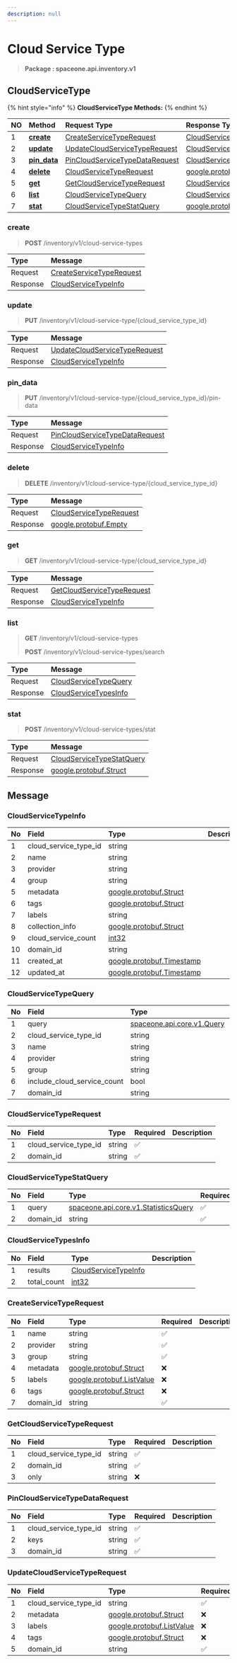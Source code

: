 ```yaml
---
description: null
---
```


# Cloud Service Type

> **Package : spaceone.api.inventory.v1**

## CloudServiceType

{% hint style="info" %}
**CloudServiceType Methods:**
{% endhint %}

| NO | Method | Request Type | Response Type | Description |
| :--- | :--- | :--- | :--- | :--- |
| 1 | [**create**](cloud-service-type.md#create) | [CreateServiceTypeRequest](cloud-service-type.md#createservicetyperequest) | [CloudServiceTypeInfo](cloud-service-type.md#cloudservicetypeinfo) |  |
| 2 | [**update**](cloud-service-type.md#update) | [UpdateCloudServiceTypeRequest](cloud-service-type.md#updatecloudservicetyperequest) | [CloudServiceTypeInfo](cloud-service-type.md#cloudservicetypeinfo) |  |
| 3 | [**pin\_data**](cloud-service-type.md#pin_data) | [PinCloudServiceTypeDataRequest](cloud-service-type.md#pincloudservicetypedatarequest) | [CloudServiceTypeInfo](cloud-service-type.md#cloudservicetypeinfo) |  |
| 4 | [**delete**](cloud-service-type.md#delete) | [CloudServiceTypeRequest](cloud-service-type.md#cloudservicetyperequest) | [google.protobuf.Empty](https://github.com/protocolbuffers/protobuf/blob/master/src/google/protobuf/empty.proto) |  |
| 5 | [**get**](cloud-service-type.md#get) | [GetCloudServiceTypeRequest](cloud-service-type.md#getcloudservicetyperequest) | [CloudServiceTypeInfo](cloud-service-type.md#cloudservicetypeinfo) |  |
| 6 | [**list**](cloud-service-type.md#list) | [CloudServiceTypeQuery](cloud-service-type.md#cloudservicetypequery) | [CloudServiceTypesInfo](cloud-service-type.md#cloudservicetypesinfo) |  |
| 7 | [**stat**](cloud-service-type.md#stat) | [CloudServiceTypeStatQuery](cloud-service-type.md#cloudservicetypestatquery) | [google.protobuf.Struct](https://github.com/protocolbuffers/protobuf/blob/master/src/google/protobuf/struct.proto) |  |

### create

> **POST** /inventory/v1/cloud-service-types

| Type | Message |
| :--- | :--- |
| Request | [CreateServiceTypeRequest](cloud-service-type.md#createservicetyperequest) |
| Response | [CloudServiceTypeInfo](cloud-service-type.md#cloudservicetypeinfo) |

### update

> **PUT** /inventory/v1/cloud-service-type/{cloud\_service\_type\_id}

| Type | Message |
| :--- | :--- |
| Request | [UpdateCloudServiceTypeRequest](cloud-service-type.md#updatecloudservicetyperequest) |
| Response | [CloudServiceTypeInfo](cloud-service-type.md#cloudservicetypeinfo) |

### pin\_data

> **PUT** /inventory/v1/cloud-service-type/{cloud\_service\_type\_id}/pin-data

| Type | Message |
| :--- | :--- |
| Request | [PinCloudServiceTypeDataRequest](cloud-service-type.md#pincloudservicetypedatarequest) |
| Response | [CloudServiceTypeInfo](cloud-service-type.md#cloudservicetypeinfo) |

### delete

> **DELETE** /inventory/v1/cloud-service-type/{cloud\_service\_type\_id}

| Type | Message |
| :--- | :--- |
| Request | [CloudServiceTypeRequest](cloud-service-type.md#cloudservicetyperequest) |
| Response | [google.protobuf.Empty](https://github.com/protocolbuffers/protobuf/blob/master/src/google/protobuf/empty.proto) |

### get

> **GET** /inventory/v1/cloud-service-type/{cloud\_service\_type\_id}

| Type | Message |
| :--- | :--- |
| Request | [GetCloudServiceTypeRequest](cloud-service-type.md#getcloudservicetyperequest) |
| Response | [CloudServiceTypeInfo](cloud-service-type.md#cloudservicetypeinfo) |

### list

> **GET** /inventory/v1/cloud-service-types
>
> **POST** /inventory/v1/cloud-service-types/search

| Type | Message |
| :--- | :--- |
| Request | [CloudServiceTypeQuery](cloud-service-type.md#cloudservicetypequery) |
| Response | [CloudServiceTypesInfo](cloud-service-type.md#cloudservicetypesinfo) |

### stat

> **POST** /inventory/v1/cloud-service-types/stat

| Type | Message |
| :--- | :--- |
| Request | [CloudServiceTypeStatQuery](cloud-service-type.md#cloudservicetypestatquery) |
| Response | [google.protobuf.Struct](https://github.com/protocolbuffers/protobuf/blob/master/src/google/protobuf/struct.proto) |

## Message

### CloudServiceTypeInfo

| No | Field | Type | Description |
| :--- | :--- | :--- | :--- |
| 1 | cloud\_service\_type\_id | string |  |
| 2 | name | string |  |
| 3 | provider | string |  |
| 4 | group | string |  |
| 5 | metadata | [google.protobuf.Struct](https://github.com/protocolbuffers/protobuf/blob/master/src/google/protobuf/struct.proto) |  |
| 6 | tags | [google.protobuf.Struct](https://github.com/protocolbuffers/protobuf/blob/master/src/google/protobuf/struct.proto) |  |
| 7 | labels | string |  |
| 8 | collection\_info | [google.protobuf.Struct](https://github.com/protocolbuffers/protobuf/blob/master/src/google/protobuf/struct.proto) |  |
| 9 | cloud\_service\_count | [int32](https://github.com/protocolbuffers/protobuf/blob/master/src/google/protobuf/type.proto) |  |
| 10 | domain\_id | string |  |
| 11 | created\_at | [google.protobuf.Timestamp](https://github.com/protocolbuffers/protobuf/blob/master/src/google/protobuf/timestamp.proto) |  |
| 12 | updated\_at | [google.protobuf.Timestamp](https://github.com/protocolbuffers/protobuf/blob/master/src/google/protobuf/timestamp.proto) |  |

### CloudServiceTypeQuery

| No | Field | Type | Required | Description |
| :--- | :--- | :--- | :--- | :--- |
| 1 | query | [spaceone.api.core.v1.Query](https://spaceone-dev.gitbook.io/api-reference/common-v1/search-query) | ❌ |  |
| 2 | cloud\_service\_type\_id | string | ❌ |  |
| 3 | name | string | ❌ |  |
| 4 | provider | string | ❌ |  |
| 5 | group | string | ❌ |  |
| 6 | include\_cloud\_service\_count | bool | ❌ |  |
| 7 | domain\_id | string | ✅ |  |

### CloudServiceTypeRequest

| No | Field | Type | Required | Description |
| :--- | :--- | :--- | :--- | :--- |
| 1 | cloud\_service\_type\_id | string | ✅ |  |
| 2 | domain\_id | string | ✅ |  |

### CloudServiceTypeStatQuery

| No | Field | Type | Required | Description |
| :--- | :--- | :--- | :--- | :--- |
| 1 | query | [spaceone.api.core.v1.StatisticsQuery](https://spaceone-dev.gitbook.io/api-reference/common-v1/statistics-query) | ✅ |  |
| 2 | domain\_id | string | ✅ |  |

### CloudServiceTypesInfo

| No | Field | Type | Description |
| :--- | :--- | :--- | :--- |
| 1 | results | [CloudServiceTypeInfo](cloud-service-type.md#cloudservicetypeinfo) |  |
| 2 | total\_count | [int32](https://github.com/protocolbuffers/protobuf/blob/master/src/google/protobuf/type.proto) |  |

### CreateServiceTypeRequest

| No | Field | Type | Required | Description |
| :--- | :--- | :--- | :--- | :--- |
| 1 | name | string | ✅ |  |
| 2 | provider | string | ✅ |  |
| 3 | group | string | ✅ |  |
| 4 | metadata | [google.protobuf.Struct](https://github.com/protocolbuffers/protobuf/blob/master/src/google/protobuf/struct.proto) | ❌ |  |
| 5 | labels | [google.protobuf.ListValue](https://developers.google.com/protocol-buffers/docs/reference/overview) | ❌ |  |
| 6 | tags | [google.protobuf.Struct](https://github.com/protocolbuffers/protobuf/blob/master/src/google/protobuf/struct.proto) | ❌ |  |
| 7 | domain\_id | string | ✅ |  |

### GetCloudServiceTypeRequest

| No | Field | Type | Required | Description |
| :--- | :--- | :--- | :--- | :--- |
| 1 | cloud\_service\_type\_id | string | ✅ |  |
| 2 | domain\_id | string | ✅ |  |
| 3 | only | string | ❌ |  |

### PinCloudServiceTypeDataRequest

| No | Field | Type | Required | Description |
| :--- | :--- | :--- | :--- | :--- |
| 1 | cloud\_service\_type\_id | string | ✅ |  |
| 2 | keys | string | ✅ |  |
| 3 | domain\_id | string | ✅ |  |

### UpdateCloudServiceTypeRequest

| No | Field | Type | Required | Description |
| :--- | :--- | :--- | :--- | :--- |
| 1 | cloud\_service\_type\_id | string | ✅ |  |
| 2 | metadata | [google.protobuf.Struct](https://github.com/protocolbuffers/protobuf/blob/master/src/google/protobuf/struct.proto) | ❌ |  |
| 3 | labels | [google.protobuf.ListValue](https://developers.google.com/protocol-buffers/docs/reference/overview) | ❌ |  |
| 4 | tags | [google.protobuf.Struct](https://github.com/protocolbuffers/protobuf/blob/master/src/google/protobuf/struct.proto) | ❌ |  |
| 5 | domain\_id | string | ✅ |  |

